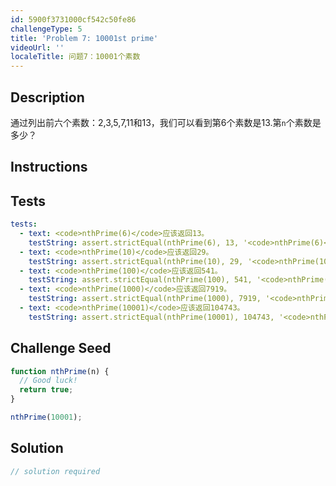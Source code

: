 ```yaml
---
id: 5900f3731000cf542c50fe86
challengeType: 5
title: 'Problem 7: 10001st prime'
videoUrl: ''
localeTitle: 问题7：10001个素数
---
```


## Description
<section id="description">通过列出前六个素数：2,3,5,7,11和13，我们可以看到第6个素数是13.第<code>n</code>个素数是多少？ </section>

## Instructions
<section id="instructions">
</section>

## Tests
<section id='tests'>

```yml
tests:
  - text: <code>nthPrime(6)</code>应该返回13。
    testString: assert.strictEqual(nthPrime(6), 13, '<code>nthPrime(6)</code> should return 13.');
  - text: <code>nthPrime(10)</code>应该返回29。
    testString: assert.strictEqual(nthPrime(10), 29, '<code>nthPrime(10)</code> should return 29.');
  - text: <code>nthPrime(100)</code>应该返回541。
    testString: assert.strictEqual(nthPrime(100), 541, '<code>nthPrime(100)</code> should return 541.');
  - text: <code>nthPrime(1000)</code>应该返回7919。
    testString: assert.strictEqual(nthPrime(1000), 7919, '<code>nthPrime(1000)</code> should return 7919.');
  - text: <code>nthPrime(10001)</code>应该返回104743。
    testString: assert.strictEqual(nthPrime(10001), 104743, '<code>nthPrime(10001)</code> should return 104743.');

```

</section>

## Challenge Seed
<section id='challengeSeed'>

<div id='js-seed'>

```js
function nthPrime(n) {
  // Good luck!
  return true;
}

nthPrime(10001);

```

</div>



</section>

## Solution
<section id='solution'>

```js
// solution required
```
</section>
